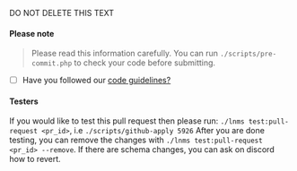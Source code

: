 DO NOT DELETE THIS TEXT

#### Please note

> Please read this information carefully. You can run `./scripts/pre-commit.php` to check your code before submitting.

- [ ] Have you followed our [code guidelines?](http://docs.librenms.org/Developing/Code-Guidelines/)

#### Testers

If you would like to test this pull request then please run: `./lnms test:pull-request <pr_id>`, i.e `./scripts/github-apply 5926`
After you are done testing, you can remove the changes with `./lnms test:pull-request <pr_id> --remove`.  If there are schema changes, you can ask on discord how to revert.
